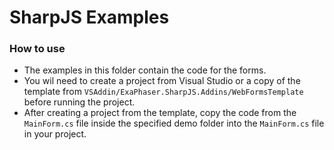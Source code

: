 # SharpJS Examples

### How to use

- The examples in this folder contain the code for the forms.
- You wil need to create a project from Visual Studio or a copy of the template from
`VSAddin/ExaPhaser.SharpJS.Addins/WebFormsTemplate` before running the project.
- After creating a project from the template, copy the code from the `MainForm.cs` 
file inside the specified demo folder into the `MainForm.cs` file in your project.